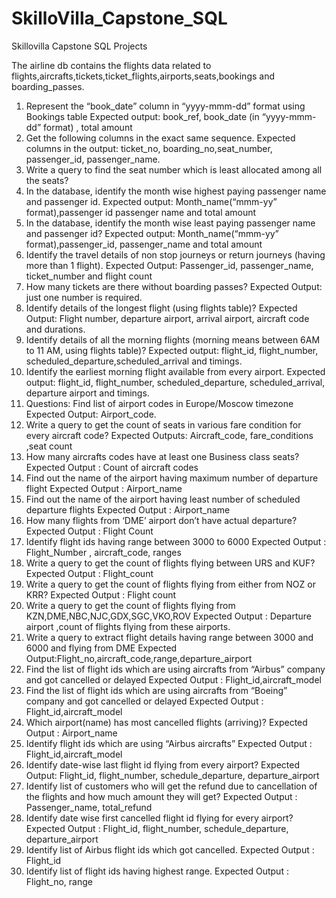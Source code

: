 # SkilloVilla_Capstone_SQL
Skillovilla Capstone SQL Projects

The airline db contains the flights data related to flights,aircrafts,tickets,ticket_flights,airports,seats,bookings and boarding_passes.

1. Represent the “book_date” column in “yyyy-mmm-dd” format using Bookings table Expected output: book_ref, book_date (in “yyyy-mmm-dd” format) , total amount 
2. Get the following columns in the exact same sequence. Expected columns in the output: ticket_no, boarding_no,seat_number, passenger_id, passenger_name. 
3. Write a query to find the seat number which is least allocated among all the seats? 
4. In the database, identify the month wise highest paying passenger name and passenger id. Expected output: Month_name(“mmm-yy” format),passenger id passenger name and total amount 
5. In the database, identify the month wise least paying passenger name and passenger id? Expected output: Month_name(“mmm-yy” format),passenger_id, passenger_name and total amount
6. Identify the travel details of non stop journeys  or return journeys (having more than 1 flight).
Expected Output: Passenger_id, passenger_name, ticket_number and flight count 
7. How many tickets are there without boarding passes? Expected Output: just one number is required.
8. Identify details of the longest flight (using flights table)? Expected Output: Flight number, departure airport, arrival airport, aircraft code and durations.
9. Identify details of all the morning flights (morning means between 6AM to 11 AM, using flights table)? Expected output: flight_id, flight_number, scheduled_departure,scheduled_arrival and timings. 
10. Identify the earliest morning flight available from every airport. Expected output: flight_id, flight_number, scheduled_departure, scheduled_arrival, departure airport and timings.
11. Questions: Find list of airport codes in Europe/Moscow timezone Expected Output: Airport_code. 
12. Write a query to get the count of seats in various fare condition for every aircraft code? Expected Outputs: Aircraft_code, fare_conditions ,seat count 
13. How many aircrafts codes have at least one Business class seats? Expected Output : Count of aircraft codes
14. Find out the name of the airport having maximum number of departure flight Expected Output : Airport_name 
15. Find out the name of the airport having least number of scheduled departure flights Expected Output : Airport_name 
16. How many flights from ‘DME’ airport don’t have actual departure? Expected Output : Flight Count 
17. Identify flight ids having range between 3000 to 6000 Expected Output : Flight_Number , aircraft_code, ranges 
18. Write a query to get the count of flights flying between URS and KUF? Expected Output : Flight_count 
19. Write a query to get the count of flights flying from either from NOZ or KRR? Expected Output : Flight count 
20. Write a query to get the count of flights flying from KZN,DME,NBC,NJC,GDX,SGC,VKO,ROV Expected Output : Departure airport ,count of flights flying from these airports. 
21. Write a query to extract flight details having range between 3000 and 6000 and flying from DME Expected Output:Flight_no,aircraft_code,range,departure_airport 
22. Find the list of flight ids which are using aircrafts from “Airbus” company and got cancelled or delayed Expected Output : Flight_id,aircraft_model
23. Find the list of flight ids which are using aircrafts from “Boeing” company and got cancelled or delayed Expected Output : Flight_id,aircraft_model
24.	Which airport(name) has most cancelled flights (arriving)? Expected Output : Airport_name
25.	Identify flight ids which are using “Airbus aircrafts” Expected Output : Flight_id,aircraft_model
26.	Identify date-wise last flight id flying from every airport? Expected Output: Flight_id, flight_number, schedule_departure, departure_airport
27.	Identify list of customers who will get the refund due to cancellation of the flights and how much amount they will get? Expected Output : Passenger_name, total_refund
28.	Identify date wise first cancelled flight id flying for every airport? Expected Output : Flight_id, flight_number, schedule_departure, departure_airport
29.	Identify list of Airbus flight ids which got cancelled. Expected Output : Flight_id
30.	Identify list of flight ids having highest range. Expected Output : Flight_no, range

